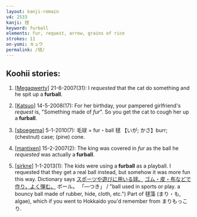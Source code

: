 ```yaml
---
layout: kanji-remain
v4: 2533
kanji: 毬
keyword: furball
elements: fur, request, arrow, grains of rice
strokes: 11
on-yomi: キュウ
permalink: /毬/
---
```


## Koohii stories: 

1) [<a href="http://kanji.koohii.com/profile/Megaqwerty">Megaqwerty</a>] 21-6-2007(31): I <em>requested</em> that the cat do something and he spit up a<strong> furball</strong>.

2) [<a href="http://kanji.koohii.com/profile/Katsuo">Katsuo</a>] 14-5-2008(17): For her birthday, your pampered girlfriend&#039;s <em>request</em> is, &quot;Something made of <em>fur</em>&quot;. So you get the cat to cough her up a<strong> furball</strong>.

3) [<a href="http://kanji.koohii.com/profile/sboegema">sboegema</a>] 5-1-2010(7): 毛球 = fur・ball 毬 【いが; かさ】burr; (chestnut) case; (pine) cone.

4) [<a href="http://kanji.koohii.com/profile/mantixen">mantixen</a>] 15-2-2007(2): The king was covered in <em>fur</em> as the ball he <em>requested</em> was actually a<strong> furball</strong>.

5) [<a href="http://kanji.koohii.com/profile/sirkne">sirkne</a>] 1-1-2013(1): The kids were using a<strong> furball</strong> as a playball. I requested that they get a real ball instead, but somehow it was more fun this way. Dictionary says <a href="midori://search?text=スポーツや遊びに用いる球。">スポーツや遊びに用いる球。</a> <a href="midori://search?text=ゴム・皮・布などで作り，よく弾む。">ゴム・皮・布などで作り，よく弾む。</a> ボール。 「―つき」 / &quot;ball used in sports or play. a bouncy ball made of rubber, hide, cloth, etc.&quot;) Part of 毬藻 (まり・も, algae), which if you went to Hokkaido you&#039;d remember from まりもっこり.

